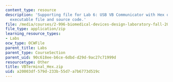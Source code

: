 ```yaml
---
content_type: resource
description: 'Supporting file for Lab 6: USB VB Communicator with Hex output. Includes
  executable file and source code.'
file: /media/courses/2-996-biomedical-devices-design-laboratory-fall-2007/a20003df579d233b55d7a7b6773d519c_VBTerminal_Hex.zip
file_type: application/zip
learning_resource_types:
- Labs
ocw_type: OCWFile
parent_title: Labs
parent_type: CourseSection
parent_uid: 90c618ee-b6ce-6dbd-d29d-9ac27c71999d
resourcetype: Other
title: VBTerminal_Hex.zip
uid: a20003df-579d-233b-55d7-a7b6773d519c
---
```

